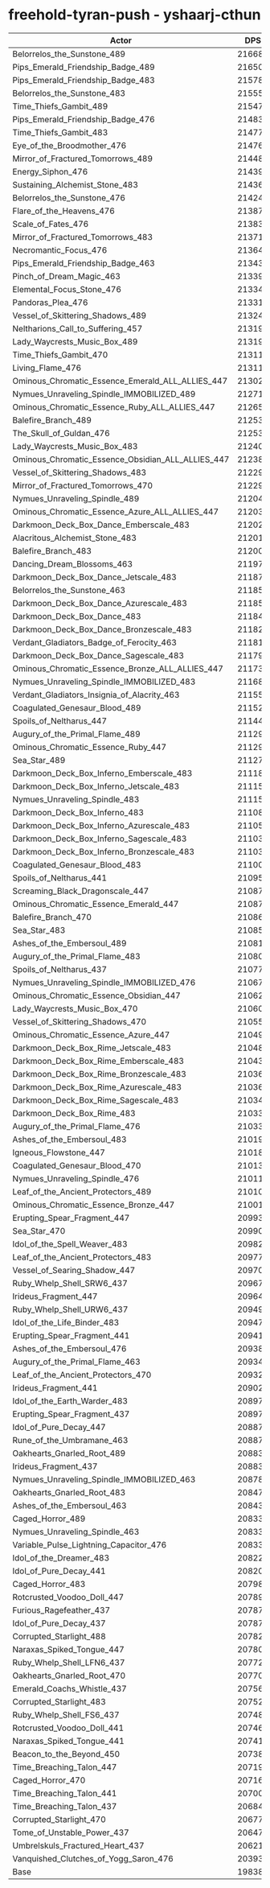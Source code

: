 # freehold-tyran-push - yshaarj-cthun
| Actor | DPS | Increase |
|---|:---:|:---:|
|Belorrelos_the_Sunstone_489|216686|9.23%|
|Pips_Emerald_Friendship_Badge_489|216508|9.14%|
|Pips_Emerald_Friendship_Badge_483|215783|8.77%|
|Belorrelos_the_Sunstone_483|215559|8.66%|
|Time_Thiefs_Gambit_489|215477|8.62%|
|Pips_Emerald_Friendship_Badge_476|214831|8.29%|
|Time_Thiefs_Gambit_483|214770|8.26%|
|Eye_of_the_Broodmother_476|214765|8.26%|
|Mirror_of_Fractured_Tomorrows_489|214480|8.11%|
|Energy_Siphon_476|214397|8.07%|
|Sustaining_Alchemist_Stone_483|214368|8.06%|
|Belorrelos_the_Sunstone_476|214240|7.99%|
|Flare_of_the_Heavens_476|213871|7.81%|
|Scale_of_Fates_476|213832|7.79%|
|Mirror_of_Fractured_Tomorrows_483|213719|7.73%|
|Necromantic_Focus_476|213648|7.69%|
|Pips_Emerald_Friendship_Badge_463|213433|7.59%|
|Pinch_of_Dream_Magic_463|213393|7.57%|
|Elemental_Focus_Stone_476|213347|7.54%|
|Pandoras_Plea_476|213314|7.53%|
|Vessel_of_Skittering_Shadows_489|213248|7.49%|
|Neltharions_Call_to_Suffering_457|213191|7.46%|
|Lady_Waycrests_Music_Box_489|213190|7.46%|
|Time_Thiefs_Gambit_470|213117|7.43%|
|Living_Flame_476|213112|7.42%|
|Ominous_Chromatic_Essence_Emerald_ALL_ALLIES_447|213022|7.38%|
|Nymues_Unraveling_Spindle_IMMOBILIZED_489|212719|7.23%|
|Ominous_Chromatic_Essence_Ruby_ALL_ALLIES_447|212652|7.19%|
|Balefire_Branch_489|212538|7.14%|
|The_Skull_of_Guldan_476|212537|7.13%|
|Lady_Waycrests_Music_Box_483|212407|7.07%|
|Ominous_Chromatic_Essence_Obsidian_ALL_ALLIES_447|212389|7.06%|
|Vessel_of_Skittering_Shadows_483|212295|7.01%|
|Mirror_of_Fractured_Tomorrows_470|212291|7.01%|
|Nymues_Unraveling_Spindle_489|212046|6.89%|
|Ominous_Chromatic_Essence_Azure_ALL_ALLIES_447|212037|6.88%|
|Darkmoon_Deck_Box_Dance_Emberscale_483|212022|6.88%|
|Alacritous_Alchemist_Stone_483|212016|6.87%|
|Balefire_Branch_483|212001|6.86%|
|Dancing_Dream_Blossoms_463|211977|6.85%|
|Darkmoon_Deck_Box_Dance_Jetscale_483|211873|6.80%|
|Belorrelos_the_Sunstone_463|211857|6.79%|
|Darkmoon_Deck_Box_Dance_Azurescale_483|211854|6.79%|
|Darkmoon_Deck_Box_Dance_483|211842|6.78%|
|Darkmoon_Deck_Box_Dance_Bronzescale_483|211825|6.78%|
|Verdant_Gladiators_Badge_of_Ferocity_463|211814|6.77%|
|Darkmoon_Deck_Box_Dance_Sagescale_483|211794|6.76%|
|Ominous_Chromatic_Essence_Bronze_ALL_ALLIES_447|211734|6.73%|
|Nymues_Unraveling_Spindle_IMMOBILIZED_483|211683|6.70%|
|Verdant_Gladiators_Insignia_of_Alacrity_463|211551|6.64%|
|Coagulated_Genesaur_Blood_489|211527|6.63%|
|Spoils_of_Neltharus_447|211442|6.58%|
|Augury_of_the_Primal_Flame_489|211298|6.51%|
|Ominous_Chromatic_Essence_Ruby_447|211291|6.51%|
|Sea_Star_489|211275|6.50%|
|Darkmoon_Deck_Box_Inferno_Emberscale_483|211181|6.45%|
|Darkmoon_Deck_Box_Inferno_Jetscale_483|211158|6.44%|
|Nymues_Unraveling_Spindle_483|211153|6.44%|
|Darkmoon_Deck_Box_Inferno_483|211085|6.40%|
|Darkmoon_Deck_Box_Inferno_Azurescale_483|211054|6.39%|
|Darkmoon_Deck_Box_Inferno_Sagescale_483|211039|6.38%|
|Darkmoon_Deck_Box_Inferno_Bronzescale_483|211030|6.38%|
|Coagulated_Genesaur_Blood_483|211004|6.36%|
|Spoils_of_Neltharus_441|210950|6.33%|
|Screaming_Black_Dragonscale_447|210875|6.30%|
|Ominous_Chromatic_Essence_Emerald_447|210874|6.30%|
|Balefire_Branch_470|210863|6.29%|
|Sea_Star_483|210853|6.29%|
|Ashes_of_the_Embersoul_489|210819|6.27%|
|Augury_of_the_Primal_Flame_483|210808|6.26%|
|Spoils_of_Neltharus_437|210770|6.24%|
|Nymues_Unraveling_Spindle_IMMOBILIZED_476|210677|6.20%|
|Ominous_Chromatic_Essence_Obsidian_447|210621|6.17%|
|Lady_Waycrests_Music_Box_470|210609|6.16%|
|Vessel_of_Skittering_Shadows_470|210558|6.14%|
|Ominous_Chromatic_Essence_Azure_447|210494|6.10%|
|Darkmoon_Deck_Box_Rime_Jetscale_483|210486|6.10%|
|Darkmoon_Deck_Box_Rime_Emberscale_483|210431|6.07%|
|Darkmoon_Deck_Box_Rime_Bronzescale_483|210368|6.04%|
|Darkmoon_Deck_Box_Rime_Azurescale_483|210360|6.04%|
|Darkmoon_Deck_Box_Rime_Sagescale_483|210343|6.03%|
|Darkmoon_Deck_Box_Rime_483|210337|6.03%|
|Augury_of_the_Primal_Flame_476|210332|6.02%|
|Ashes_of_the_Embersoul_483|210193|5.95%|
|Igneous_Flowstone_447|210183|5.95%|
|Coagulated_Genesaur_Blood_470|210136|5.92%|
|Nymues_Unraveling_Spindle_476|210117|5.91%|
|Leaf_of_the_Ancient_Protectors_489|210101|5.91%|
|Ominous_Chromatic_Essence_Bronze_447|210012|5.86%|
|Erupting_Spear_Fragment_447|209938|5.82%|
|Sea_Star_470|209901|5.81%|
|Idol_of_the_Spell_Weaver_483|209829|5.77%|
|Leaf_of_the_Ancient_Protectors_483|209779|5.74%|
|Vessel_of_Searing_Shadow_447|209705|5.71%|
|Ruby_Whelp_Shell_SRW6_437|209676|5.69%|
|Irideus_Fragment_447|209646|5.68%|
|Ruby_Whelp_Shell_URW6_437|209498|5.60%|
|Idol_of_the_Life_Binder_483|209472|5.59%|
|Erupting_Spear_Fragment_441|209411|5.56%|
|Ashes_of_the_Embersoul_476|209386|5.55%|
|Augury_of_the_Primal_Flame_463|209341|5.52%|
|Leaf_of_the_Ancient_Protectors_470|209327|5.52%|
|Irideus_Fragment_441|209029|5.37%|
|Idol_of_the_Earth_Warder_483|208978|5.34%|
|Erupting_Spear_Fragment_437|208972|5.34%|
|Idol_of_Pure_Decay_447|208875|5.29%|
|Rune_of_the_Umbramane_463|208875|5.29%|
|Oakhearts_Gnarled_Root_489|208835|5.27%|
|Irideus_Fragment_437|208834|5.27%|
|Nymues_Unraveling_Spindle_IMMOBILIZED_463|208783|5.24%|
|Oakhearts_Gnarled_Root_483|208479|5.09%|
|Ashes_of_the_Embersoul_463|208430|5.06%|
|Caged_Horror_489|208336|5.02%|
|Nymues_Unraveling_Spindle_463|208336|5.02%|
|Variable_Pulse_Lightning_Capacitor_476|208331|5.01%|
|Idol_of_the_Dreamer_483|208221|4.96%|
|Idol_of_Pure_Decay_441|208201|4.95%|
|Caged_Horror_483|207981|4.84%|
|Rotcrusted_Voodoo_Doll_447|207898|4.80%|
|Furious_Ragefeather_437|207878|4.79%|
|Idol_of_Pure_Decay_437|207872|4.78%|
|Corrupted_Starlight_488|207829|4.76%|
|Naraxas_Spiked_Tongue_447|207800|4.75%|
|Ruby_Whelp_Shell_LFN6_437|207729|4.71%|
|Oakhearts_Gnarled_Root_470|207704|4.70%|
|Emerald_Coachs_Whistle_437|207562|4.63%|
|Corrupted_Starlight_483|207523|4.61%|
|Ruby_Whelp_Shell_FS6_437|207485|4.59%|
|Rotcrusted_Voodoo_Doll_441|207467|4.58%|
|Naraxas_Spiked_Tongue_441|207412|4.55%|
|Beacon_to_the_Beyond_450|207386|4.54%|
|Time_Breaching_Talon_447|207199|4.44%|
|Caged_Horror_470|207166|4.43%|
|Time_Breaching_Talon_441|207009|4.35%|
|Time_Breaching_Talon_437|206844|4.26%|
|Corrupted_Starlight_470|206771|4.23%|
|Tome_of_Unstable_Power_437|206478|4.08%|
|Umbrelskuls_Fractured_Heart_437|206211|3.95%|
|Vanquished_Clutches_of_Yogg_Saron_476|203938|2.80%|
|Base|198383|0.00%|
